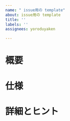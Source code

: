 ```yaml
---
name: " issue用の template"
about: issue用の template
title: ''
labels: ''
assignees: yoroduyaken

---
```


# 概要

# 仕様

# 詳細とヒント
